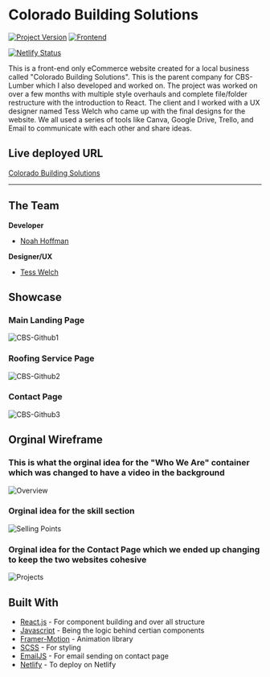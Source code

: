 # Colorado Building Solutions

[![Project Version][version-image]][version-url]
[![Frontend][Frontend-image]][Frontend-url]


[![Netlify Status](https://api.netlify.com/api/v1/badges/d38e6869-3269-4388-97dd-d9b4fc73e57a/deploy-status)](https://app.netlify.com/sites/illustrious-puffpuff-979c2b/deploys)

This is a front-end only eCommerce website created for a local business called "Colorado Building Solutions". This is the parent company for CBS-Lumber which I also developed and worked on. The project was worked on over a few months with multiple style overhauls and complete file/folder restructure with the introduction to React. The client and I worked with a UX designer named Tess Welch who came up with the final designs for the website. We all used a series of tools like Canva, Google Drive, Trello, and Email to communicate with each other and share ideas. 

## Live deployed URL
[Colorado Building Solutions](http://coloradobuildingsolutions.com/)

---
## The Team

**Developer** 
* [Noah Hoffman](https://www.linkedin.com/in/noah-hoffman-9975a7121/)

**Designer/UX**
* [Tess Welch](https://www.linkedin.com/in/tess-welch-a61814122/) 

## Showcase

### Main Landing Page
![CBS-Github1](https://user-images.githubusercontent.com/60634270/201246943-c61f4ac0-3672-4877-a674-c75c78eea0f5.png)

### Roofing Service Page
![CBS-Github2](https://user-images.githubusercontent.com/60634270/201246974-9627c5a7-564f-449e-8b9c-f00803a458d7.png)

### Contact Page
![CBS-Github3](https://user-images.githubusercontent.com/60634270/201247001-75c0d7a7-0d3a-428f-98bc-5176b628cf52.png)

## Orginal Wireframe 

### This is what the orginal idea for the "Who We Are" container which was changed to have a video in the background
![Overview](https://user-images.githubusercontent.com/60634270/201247729-50d178e9-4fcd-47e9-8930-1c73b6405b81.png)


### Orginal idea for the skill section
![Selling Points](https://user-images.githubusercontent.com/60634270/201247241-b7220ecf-4689-4406-9a58-e01e2ad54b7f.png)

### Orginal idea for the Contact Page which we ended up changing to keep the two websites cohesive
![Projects](https://user-images.githubusercontent.com/60634270/201247399-e01620bb-76a1-42ba-8659-8d2d69f180a9.png)


## Built With

* [React.js](https://reactjs.org/) - For component building and over all structure
* [Javascript](https://www.javascript.com/) - Being the logic behind certian components
* [Framer-Motion](https://www.framer.com/motion/) - Animation library
* [SCSS](https://sass-lang.com/) - For styling
* [EmailJS](https://sass-lang.com/) - For email sending on contact page
* [Netlify](https://www.netlify.com/?utm_source=google&utm_medium=paid_search&utm_campaign=12755510784&adgroup=118788138897&utm_term=netlify&utm_content=kwd-371509120223&creative=514583565825&device=c&matchtype=e&location=9028776&gclid=CjwKCAjws--ZBhAXEiwAv-RNL6XfigYndRl4TKQVJSai3OwBRYdwr3gyuMDqftDeFlbvhg81z3a3cxoCnnQQAvD_BwE) - To deploy on Netlify


<!-- Markdown link & img dfn's -->

[header-url]: github-template.png
[header-link]: https://github.com/alexandrerosseto


[cloud-provider-url]: https://wbshopping.herokuapp.com

[linkedin-url]: https://www.linkedin.com/in/noah-hoffman-9975a7121/


[version-image]: https://img.shields.io/badge/Version-1.0.0-brightgreen?style=for-the-badge&logo=appveyor
[version-url]: https://img.shields.io/badge/version-1.0.0-green
[Frontend-image]: https://img.shields.io/badge/Frontend-React.js-blue?style=for-the-badge
[Frontend-url]: https://img.shields.io/badge/Frontend-React.JS-blue?style=for-the-badge
[Backend-image]: https://img.shields.io/badge/Backend-Node.JS-important?style=for-the-badge
[Backend-url]: https://img.shields.io/badge/Backend-Node.JS-important?style=for-the-badge
